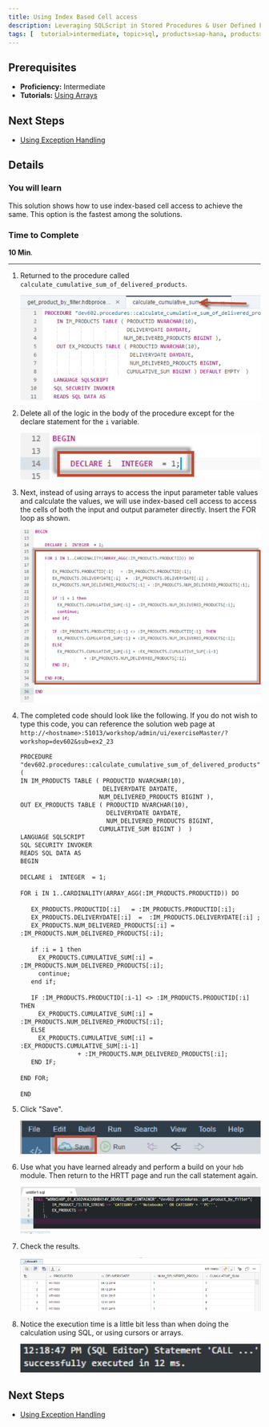 ```yaml
---
title: Using Index Based Cell access
description: Leveraging SQLScript in Stored Procedures & User Defined Functions
tags: [  tutorial>intermediate, topic>sql, products>sap-hana, products>sap-hana,-express-edition ]
---
```

## Prerequisites  
 - **Proficiency:** Intermediate
 - **Tutorials:** [Using Arrays](http://go.sap.com/developer/tutorials/xsa-sqlscript-usingarrays.html)

## Next Steps
 - [Using Exception Handling](http://go.sap.com/developer/tutorials/xsa-sqlscript-trans-exception.html)
 
## Details
### You will learn  
This solution shows how to use index-based cell access to achieve the same. This option is the fastest among the solutions.

### Time to Complete
**10 Min**.

---

1. Returned to the procedure called `calculate_cumulative_sum_of_delivered_products`.

	![procedure editor](1.png)

2. Delete all of the logic in the body of the procedure except for the declare statement for the `i` variable.

	![delete logic](2.png)

3. Next, instead of using arrays to access the input parameter table values and calculate the values, we will use index-based cell access to access the cells of both the input and output parameter directly. Insert the FOR loop as shown.

	![for loop](3.png)

4. The completed code should look like the following. If you do not wish to type this code, you can reference the solution web page at `http://<hostname>:51013/workshop/admin/ui/exerciseMaster/?workshop=dev602&sub=ex2_23`

	```
	PROCEDURE "dev602.procedures::calculate_cumulative_sum_of_delivered_products" ( 
    IN IM_PRODUCTS TABLE ( PRODUCTID NVARCHAR(10),  
                           DELIVERYDATE DAYDATE,
                          NUM_DELIVERED_PRODUCTS BIGINT ),
    OUT EX_PRODUCTS TABLE ( PRODUCTID NVARCHAR(10), 
                            DELIVERYDATE DAYDATE,
                            NUM_DELIVERED_PRODUCTS BIGINT,
                          CUMULATIVE_SUM BIGINT )  )
   LANGUAGE SQLSCRIPT
   SQL SECURITY INVOKER 
   READS SQL DATA AS
	BEGIN 
  
    DECLARE i  INTEGER  = 1;

    FOR i IN 1..CARDINALITY(ARRAY_AGG(:IM_PRODUCTS.PRODUCTID)) DO 
      
       EX_PRODUCTS.PRODUCTID[:i]   = :IM_PRODUCTS.PRODUCTID[:i];
       EX_PRODUCTS.DELIVERYDATE[:i]  =  :IM_PRODUCTS.DELIVERYDATE[:i] ;
       EX_PRODUCTS.NUM_DELIVERED_PRODUCTS[:i] = :IM_PRODUCTS.NUM_DELIVERED_PRODUCTS[:i];     
       
       if :i = 1 then
         EX_PRODUCTS.CUMULATIVE_SUM[:i] = :IM_PRODUCTS.NUM_DELIVERED_PRODUCTS[:i];
         continue;
       end if;

       IF :IM_PRODUCTS.PRODUCTID[:i-1] <> :IM_PRODUCTS.PRODUCTID[:i]  THEN
         EX_PRODUCTS.CUMULATIVE_SUM[:i] = :IM_PRODUCTS.NUM_DELIVERED_PRODUCTS[:i];
       ELSE
         EX_PRODUCTS.CUMULATIVE_SUM[:i] = :EX_PRODUCTS.CUMULATIVE_SUM[:i-1]
                    + :IM_PRODUCTS.NUM_DELIVERED_PRODUCTS[:i];
       END IF;

    END FOR;

	END
	```
	
5. Click "Save". 

	![save](5.png)

6. Use what you have learned already and perform a build on your `hdb` module. Then return to the HRTT page and run the call statement again.

	![HRTT](6.png)

7. Check the results.

	![results](7.png)

8. Notice the execution time is a little bit less than when doing the calculation using SQL, or using cursors or arrays.

	![execution time](8.png)
	

## Next Steps
 - [Using Exception Handling](http://go.sap.com/developer/tutorials/xsa-sqlscript-trans-exception.html)

